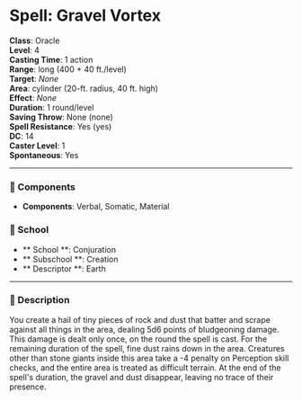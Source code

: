 
# Spell: Gravel Vortex
**Class**: Oracle  
**Level**: 4  
**Casting Time**: 1 action  
**Range**: long (400 + 40 ft./level)  
**Target**: _None_  
**Area**: cylinder (20-ft. radius, 40 ft. high)  
**Effect**: _None_  
**Duration**: 1 round/level  
**Saving Throw**: None (none)  
**Spell Resistance**: Yes (yes)  
**DC**: 14  
**Caster Level**: 1  
**Spontaneous**: Yes

---

### 🔮 Components
- **Components**: Verbal, Somatic, Material

### 🏫 School
- ** School **: Conjuration
- ** Subschool **: Creation
- ** Descriptor **: Earth
---

### 📜 Description
You create a hail of tiny pieces of rock and dust that batter and scrape against all things in the area, dealing 5d6 points of bludgeoning damage. This damage is dealt only once, on the round the spell is cast. For the remaining duration of the spell, fine dust rains down in the area. Creatures other than stone giants inside this area take a -4 penalty on Perception skill checks, and the entire area is treated as difficult terrain. At the end of the spell's duration, the gravel and dust disappear, leaving no trace of their presence.
